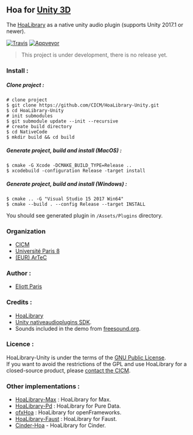 ## Hoa for [Unity 3D](https://unity3d.com/)

The [HoaLibrary](https://github.com/CICM/HoaLibrary-Light) as a native unity audio plugin (supports Unity 2017.1 or newer).

[![Travis](https://img.shields.io/travis/CICM/HoaLibrary-Unity.svg?label=travis)](https://travis-ci.org/CICM/HoaLibrary-Unity)
[![Appveyor](https://img.shields.io/appveyor/ci/CICM/HoaLibrary-Unity.svg?label=appveyor)](https://ci.appveyor.com/project/CICM/HoaLibrary-Unity/history)

> This project is under development, there is no release yet.

### Install :

##### Clone project :

```shell
# clone project
$ git clone https://github.com/CICM/HoaLibrary-Unity.git
$ cd HoaLibrary-Unity
# init submodules
$ git submodule update --init --recursive
# create build directory
$ cd NativeCode
$ mkdir build && cd build
```

##### Generate project, build and install (MacOS) :

```shell
$ cmake -G Xcode -DCMAKE_BUILD_TYPE=Release ..
$ xcodebuild -configuration Release -target install
```

##### Generate project, build and install (Windows) :

```shell
$ cmake .. -G "Visual Studio 15 2017 Win64"
$ cmake --build . --config Release --target INSTALL
```

You should see generated plugin in `/Assets/Plugins` directory.

### Organization

- [CICM](http://cicm.mshparisnord.org)
- [Université Paris 8](https://www.univ-paris8.fr)
- [(EUR) ArTeC](http://eur-artec.fr/)

### Author :

- [Eliott Paris](https://github.com/eliottparis)

### Credits :

- [HoaLibrary](https://github.com/CICM/HoaLibrary-Light)
- [Unity nativeaudioplugins SDK](https://bitbucket.org/Unity-Technologies/nativeaudioplugins).
- Sounds included in the demo from [freesound.org](https://freesound.org/).

### Licence :
HoaLibrary-Unity is under the terms of the [GNU Public License](http://www.gnu.org/copyleft/gpl.html). </br>
If you want to avoid the restrictions of the GPL and use HoaLibrary for a closed-source product, please [contact the CICM](http://cicm.mshparisnord.org/).

### Other implementations :
* [HoaLibrary-Max](https://github.com/CICM/HoaLibrary-Max) : HoaLibrary for Max.
* [HoaLibrary-Pd](https://github.com/CICM/HoaLibrary-PD) : HoaLibrary for Pure Data.
* [ofxHoa](https://github.com/CICM/ofxHoa) : HoaLibrary for openFrameworks.
* [HoaLibrary-Faust](https://github.com/CICM/HoaLibrary-Faust) : HoaLibrary for Faust.
* [Cinder-Hoa](https://github.com/saynono/Cinder-Hoa) - HoaLibrary for Cinder.
